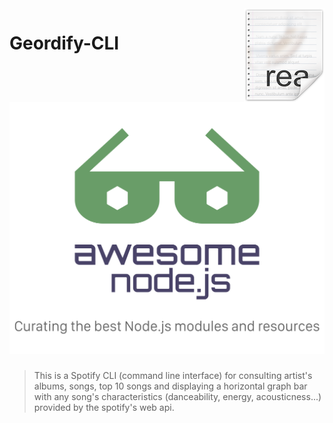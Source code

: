 <img src="icon.png" align="right" />

# Geordify-CLI [![Node JS](https://github.com/sindresorhus/awesome-nodejs/blob/master/media/logo.svg)](https://github.com/geordie-quiroa/geordify-cli)

> This is a Spotify CLI (command line interface) for consulting artist's albums, songs, top 10 songs and displaying a horizontal graph bar with any song's characteristics (danceability, energy, acousticness...) provided by the spotify's web api. 